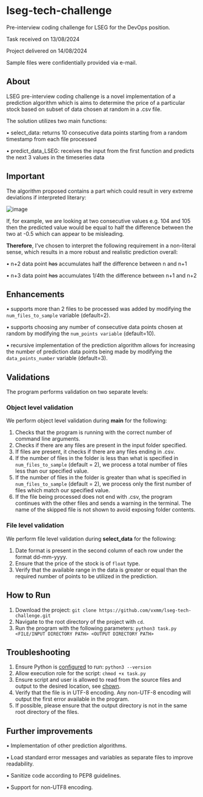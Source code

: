 # lseg-tech-challenge
Pre-interview coding challenge for LSEG for the DevOps position.

Task received on 13/08/2024

Project delivered on 14/08/2024

Sample files were confidentially provided via e-mail. 

## About
LSEG pre-interview coding challenge is a novel implementation of a prediction algorithm which is aims to determine the price of a particular stock based on subset of data chosen at random in a .csv file.

The solution utilizes two main functions:

• select_data: returns 10 consecutive data points starting from a random timestamp from each file processed

• predict_data_LSEG: receives the input from the first function and predicts the next 3 values in the timeseries data

## Important 

The algorithm proposed contains a part which could result in very extreme deviations if interpreted literary:

![image](https://github.com/user-attachments/assets/977e961c-3aca-452c-baca-f87994d3e86b)

If, for example, we are looking at two consecutive values e.g. 104 and 105 then the predicted value would be equal to half the difference between the two at -0.5 which can appear to be misleading. 

**Therefore**, I've chosen to interpret the following requirement in a non-literal sense, which results in a more robust and realistic prediction overall:

• n+2 data point ~~has~~ accumulates half the difference between n and n+1

• n+3 data point ~~has~~ accumulates 1/4th the difference between n+1 and n+2

## Enhancements

• supports more than 2 files to be processed was added by modifying the ```num_files_to_sample``` variable (default=2).

• supports choosing any number of consecutive data points chosen at random by modifying the ```num_points variable``` (default=10).

• recursive implementation of the prediction algorithm allows for increasing the number of prediction data points being made by modifying the ```data_points_number``` variable (default=3).


## Validations

The program performs validation on two separate levels: 

### Object level validation

We perform object level validation during __main__ for the following: 

1. Checks that the program is running with the correct number of command line arguments. 
2. Checks if there are any files are present in the input folder specified. 
3. If files are present, it checks if there are any files ending in .csv. 
4. If the number of files in the folder is less than what is specified in ```num_files_to_sample``` (default = 2), we process a total number of files less than our specified value.
5. If the number of files in the folder is greater than what is specified in ```num_files_to_sample``` (default = 2), we process only the first number of files which match our specified value.
6. If the file being processed does not end with .csv, the program continues with the other files and sends a warning in the terminal. The name of the skipped file is not shown to avoid exposing folder contents.

### File level validation

We perform file level validation during **select_data** for the following:

1. Date format is present in the second column of each row under the format dd-mm-yyyy.
2. Ensure that the price of the stock is of ``float`` type.
3. Verify that the available range in the data is greater or equal than the required number of points to be utilized in the prediction.

## How to Run

1. Download the project: ```git clone https://github.com/vxmm/lseg-tech-challenge.git```
2. Navigate to the root directory of the project with ``cd``.
3. Run the program with the following parameters: ```python3 task.py <FILE/INPUT DIRECTORY PATH> <OUTPUT DIRECTORY PATH>```

## Troubleshooting
1. Ensure Python is [configured](https://www.python.org/downloads/) to run: ```python3 --version```
2. Allow execution role for the script: ```chmod +x task.py```
3. Ensure script and user is allowed to read from the source files and output to the desired location, see [chown](https://linuxcommand.org/lc3_man_pages/chown1.html). 
4. Verify that the file is in UTF-8 encoding. Any non-UTF-8 encoding will output the first error available in the program.
5. If possible, please ensure that the output directory is not in the same root directory of the files.

## Further improvements 

• Implementation of other prediction algorithms.

• Load standard error messages and variables as separate files to improve readability. 

• Sanitize code according to PEP8 guidelines.

• Support for non-UTF8 encoding.
